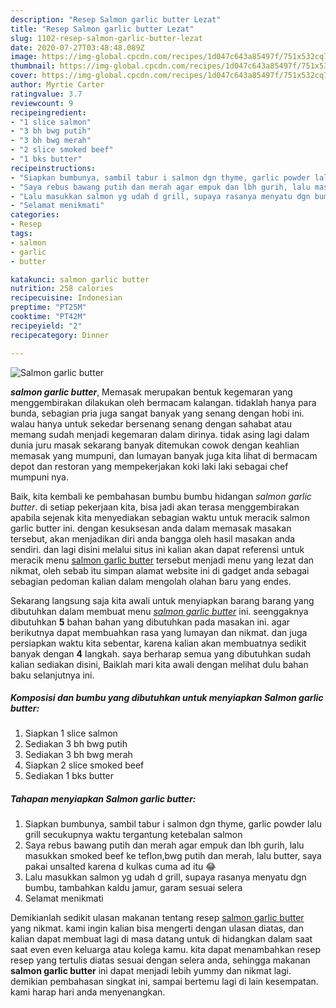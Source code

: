 ```yaml
---
description: "Resep Salmon garlic butter Lezat"
title: "Resep Salmon garlic butter Lezat"
slug: 1102-resep-salmon-garlic-butter-lezat
date: 2020-07-27T03:48:48.089Z
image: https://img-global.cpcdn.com/recipes/1d047c643a85497f/751x532cq70/salmon-garlic-butter-foto-resep-utama.jpg
thumbnail: https://img-global.cpcdn.com/recipes/1d047c643a85497f/751x532cq70/salmon-garlic-butter-foto-resep-utama.jpg
cover: https://img-global.cpcdn.com/recipes/1d047c643a85497f/751x532cq70/salmon-garlic-butter-foto-resep-utama.jpg
author: Myrtie Carter
ratingvalue: 3.7
reviewcount: 9
recipeingredient:
- "1 slice salmon"
- "3 bh bwg putih"
- "3 bh bwg merah"
- "2 slice smoked beef"
- "1 bks butter"
recipeinstructions:
- "Siapkan bumbunya, sambil tabur i salmon dgn thyme, garlic powder lalu grill secukupnya waktu tergantung ketebalan salmon"
- "Saya rebus bawang putih dan merah agar empuk dan lbh gurih, lalu masukkan smoked beef ke teflon,bwg putih dan merah, lalu butter, saya pakai unsalted karena d kulkas cuma ad itu 😂"
- "Lalu masukkan salmon yg udah d grill, supaya rasanya menyatu dgn bumbu, tambahkan kaldu jamur, garam sesuai selera"
- "Selamat menikmati"
categories:
- Resep
tags:
- salmon
- garlic
- butter

katakunci: salmon garlic butter 
nutrition: 258 calories
recipecuisine: Indonesian
preptime: "PT25M"
cooktime: "PT42M"
recipeyield: "2"
recipecategory: Dinner

---
```



![Salmon garlic butter](https://img-global.cpcdn.com/recipes/1d047c643a85497f/751x532cq70/salmon-garlic-butter-foto-resep-utama.jpg)

<b><i>salmon garlic butter</i></b>, Memasak merupakan bentuk kegemaran yang menggembirakan dilakukan oleh bermacam kalangan. tidaklah hanya para bunda, sebagian pria juga sangat banyak yang senang dengan hobi ini. walau hanya untuk sekedar bersenang senang dengan sahabat atau memang sudah menjadi kegemaran dalam dirinya. tidak asing lagi dalam dunia juru masak sekarang banyak ditemukan cowok dengan keahlian memasak yang mumpuni, dan lumayan banyak juga kita lihat di bermacam depot dan restoran yang mempekerjakan koki laki laki sebagai chef mumpuni nya.



Baik, kita kembali ke pembahasan bumbu bumbu hidangan <i>salmon garlic butter</i>. di setiap pekerjaan kita, bisa jadi akan terasa menggembirakan apabila sejenak kita menyediakan sebagian waktu untuk meracik salmon garlic butter ini. dengan kesuksesan anda dalam memasak masakan tersebut, akan menjadikan diri anda bangga oleh hasil masakan anda sendiri. dan lagi disini melalui situs ini kalian akan dapat referensi untuk meracik menu <u>salmon garlic butter</u> tersebut menjadi menu yang lezat dan nikmat, oleh sebab itu simpan alamat website ini di gadget anda sebagai sebagian pedoman kalian dalam mengolah olahan baru yang endes.


Sekarang langsung saja kita awali untuk menyiapkan barang barang yang dibutuhkan dalam membuat menu <u><i>salmon garlic butter</i></u> ini. seenggaknya dibutuhkan <b>5</b> bahan bahan yang dibutuhkan pada masakan ini. agar berikutnya dapat membuahkan rasa yang lumayan dan nikmat. dan juga persiapkan waktu kita sebentar, karena kalian akan membuatnya sedikit banyak dengan <b>4</b> langkah. saya berharap semua yang dibutuhkan sudah kalian sediakan disini, Baiklah mari kita awali dengan melihat dulu bahan baku selanjutnya ini.

<!--inarticleads1-->

##### Komposisi dan bumbu yang dibutuhkan untuk menyiapkan Salmon garlic butter:

1. Siapkan 1 slice salmon
1. Sediakan 3 bh bwg putih
1. Sediakan 3 bh bwg merah
1. Siapkan 2 slice smoked beef
1. Sediakan 1 bks butter




<!--inarticleads2-->

##### Tahapan menyiapkan Salmon garlic butter:

1. Siapkan bumbunya, sambil tabur i salmon dgn thyme, garlic powder lalu grill secukupnya waktu tergantung ketebalan salmon
1. Saya rebus bawang putih dan merah agar empuk dan lbh gurih, lalu masukkan smoked beef ke teflon,bwg putih dan merah, lalu butter, saya pakai unsalted karena d kulkas cuma ad itu 😂
1. Lalu masukkan salmon yg udah d grill, supaya rasanya menyatu dgn bumbu, tambahkan kaldu jamur, garam sesuai selera
1. Selamat menikmati




Demikianlah sedikit ulasan makanan tentang resep <u>salmon garlic butter</u> yang nikmat. kami ingin kalian bisa mengerti dengan ulasan diatas, dan kalian dapat membuat lagi di masa datang untuk di hidangkan dalam saat saat even even keluarga atau kolega kamu. kita dapat menambahkan resep resep yang tertulis diatas sesuai dengan selera anda, sehingga makanan <b>salmon garlic butter</b> ini dapat menjadi lebih yummy dan nikmat lagi. demikian pembahasan singkat ini, sampai bertemu lagi di lain kesempatan. kami harap hari anda menyenangkan.
